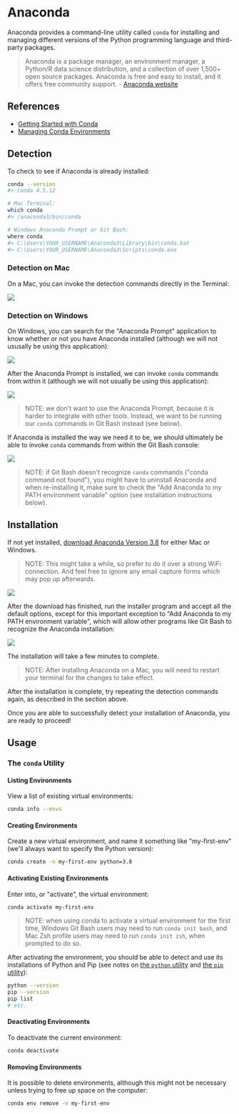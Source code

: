 # Anaconda

Anaconda provides a command-line utility called `conda` for installing and managing different versions of the Python programming language and third-party packages.  

> Anaconda is a package manager, an environment manager, a Python/R data science distribution, and a collection of over 1,500+ open source packages. Anaconda is free and easy to install, and it offers free community support. - [Anaconda website](https://docs.anaconda.com/anaconda/)

## References

  + [Getting Started with Conda](https://conda.io/docs/user-guide/getting-started.html)
  + [Managing Conda Environments](https://conda.io/projects/conda/en/latest/user-guide/tasks/manage-environments.html)

## Detection

To check to see if Anaconda is already installed:

```sh
conda --version
#> conda 4.5.12

# Mac Terminal:
which conda
#> /anaconda3/bin/conda

# Windows Anaconda Prompt or Git Bash:
where conda
#> C:\Users\YOUR_USERNAME\Anaconda3\Library\bin\conda.bat
#> C:\Users\YOUR_USERNAME\Anaconda3\Scripts\conda.exe
```

### Detection on Mac

On a Mac, you can invoke the detection commands directly in the Terminal:

![](/img/notes/clis/conda/mac-terminal.png)

### Detection on Windows

On Windows, you can search for the "Anaconda Prompt" application to know whether or not you have Anaconda installed (although we will not ususally be using this application):

![](/img/notes/clis/conda/windows-detecting-anaconda-prompt.png)

After the Anaconda Prompt is installed, we can invoke `conda` commands from within it (although we will not usually be using this application):

![](/img/notes/clis/conda/windows-anaconda-prompt.png)

> NOTE: we don't want to use the Anaconda Prompt, because it is harder to integrate with other tools. Instead, we want to be running our `conda` commands in Git Bash instead (see below).

If Anaconda is installed the way we need it to be, we should ultimately be able to invoke `conda` commands from within the Git Bash console:

![](/img/notes/dev-tools/git-bash/git-bash-where-conda.png)

> NOTE: if Git Bash doesn't recognize `conda` commands ("conda command not found"), you might have to uninstall Anaconda and when re-installing it, make sure to check the "Add Anaconda to my PATH environment variable" option (see installation instructions below).

## Installation

If not yet installed, [download Anaconda Version 3.8](https://www.anaconda.com/download) for either Mac or Windows.

> NOTE: This might take a while, so prefer to do it over a strong WiFi connection. And feel free to ignore any email capture forms which may pop up afterwards.

![](/img/notes/clis/conda/downloading-anaconda-windows.png)

After the download has finished, run the installer program and accept all the default options, except for this important exception to "Add Anaconda to my PATH environment variable", which will allow other programs like Git Bash to recognize the Anaconda installation:

![](/img/notes/clis/conda/anaconda-install-add-to-path.png)


The installation will take a few minutes to complete.

> NOTE: After installing Anaconda on a Mac, you will need to restart your terminal for the changes to take effect.

After the installation is complete, try repeating the detection commands again, as described in the section above.

Once you are able to successfully detect your installation of Anaconda, you are ready to proceed!

## Usage

### The `conda` Utility

#### Listing Environments

View a list of existing virtual environments:

```sh
conda info --envs
```

#### Creating Environments

Create a new virtual environment, and name it something like "my-first-env" (we'll always want to specify the Python version):

```sh
conda create -n my-first-env python=3.8
```

#### Activating Existing Environments


Enter into, or "activate", the virtual environment:

```sh
conda activate my-first-env
```

> NOTE: when using conda to activate a virtual environment for the first time, Windows Git Bash users may need to run `conda init bash`, and Mac Zsh profile users may need to run `conda init zsh`, when prompted to do so.

After activating the environment, you should be able to detect and use its installations of Python and Pip (see notes on [the `python` utility](python.md) and [the `pip` utility](pip.md)):

```sh
python --version
pip --version 
pip list
# etc.
```


#### Deactivating Environments

To deactivate the current environment:

```sh
conda deactivate
```

#### Removing Environments

It is possible to delete environments, although this might not be necessary unless trying to free up space on the computer:

```sh
conda env remove -n my-first-env
```
